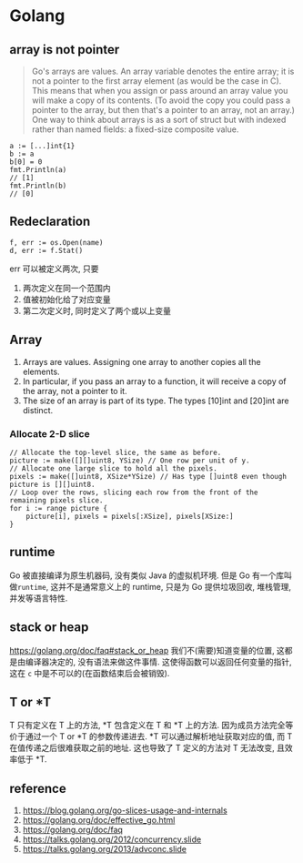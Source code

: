 # Golang

## array is not pointer
> Go's arrays are values. An array variable denotes the entire array; it is not a pointer to the first array element (as would be the case in C). This means that when you assign or pass around an array value you will make a copy of its contents. (To avoid the copy you could pass a pointer to the array, but then that's a pointer to an array, not an array.) One way to think about arrays is as a sort of struct but with indexed rather than named fields: a fixed-size composite value.

```
a := [...]int{1}
b := a
b[0] = 0
fmt.Println(a)
// [1]
fmt.Println(b)
// [0]
```

## Redeclaration
```
f, err := os.Open(name)
d, err := f.Stat()
```
err 可以被定义两次, 只要
1. 两次定义在同一个范围内
2. 值被初始化给了对应变量
3. 第二次定义时, 同时定义了两个或以上变量

## Array
1. Arrays are values. Assigning one array to another copies all the elements.
2. In particular, if you pass an array to a function, it will receive a copy of the array, not a pointer to it.
3. The size of an array is part of its type. The types [10]int and [20]int are distinct.

### Allocate 2-D slice
```
// Allocate the top-level slice, the same as before.
picture := make([][]uint8, YSize) // One row per unit of y.
// Allocate one large slice to hold all the pixels.
pixels := make([]uint8, XSize*YSize) // Has type []uint8 even though picture is [][]uint8.
// Loop over the rows, slicing each row from the front of the remaining pixels slice.
for i := range picture {
	picture[i], pixels = pixels[:XSize], pixels[XSize:]
}
```

## runtime
Go 被直接编译为原生机器码, 没有类似 Java 的虚拟机环境. 但是 Go 有一个库叫做`runtime`, 这并不是通常意义上的 runtime, 只是为 Go 提供垃圾回收, 堆栈管理, 并发等语言特性.

## stack or heap
https://golang.org/doc/faq#stack_or_heap
我们不(需要)知道变量的位置, 这都是由编译器决定的, 没有语法来做这件事情. 这使得函数可以返回任何变量的指针, 这在 `c` 中是不可以的(在函数结束后会被销毁).

## T or *T
T 只有定义在 T 上的方法, \*T 包含定义在 T 和 \*T 上的方法. 因为成员方法完全等价于通过一个 T or \*T 的参数传递进去. \*T 可以通过解析地址获取对应的值, 而 T 在值传递之后很难获取之前的地址. 这也导致了 T 定义的方法对 T 无法改变, 且效率低于 *T.

## reference
1. https://blog.golang.org/go-slices-usage-and-internals
2. https://golang.org/doc/effective_go.html
3. https://golang.org/doc/faq
4. https://talks.golang.org/2012/concurrency.slide
5. https://talks.golang.org/2013/advconc.slide